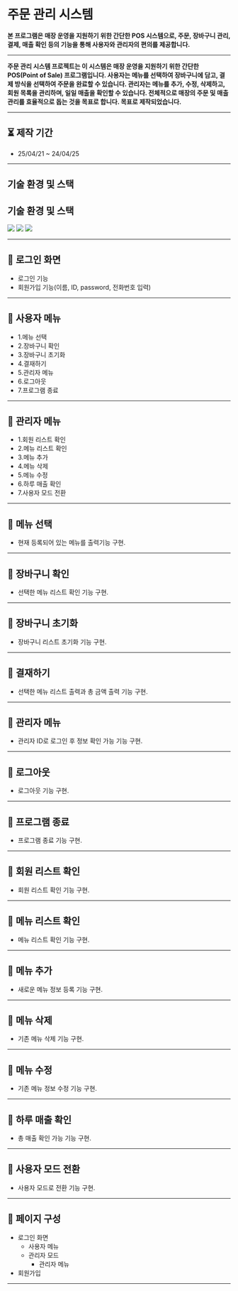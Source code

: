 # 주문 관리 시스템

**본 프로그램은 매장 운영을 지원하기 위한 간단한 POS 시스템으로, 주문, 장바구니 관리, 결제, 매출 확인 등의 기능을 통해 사용자와 관리자의 편의를 제공합니다.**

 ---
 
**주문 관리 시스템 프로젝트는 이 시스템은 매장 운영을 지원하기 위한 간단한 POS(Point of Sale) 프로그램입니다.
사용자는 메뉴를 선택하여 장바구니에 담고, 결제 방식을 선택하여 주문을 완료할 수 있습니다.
관리자는 메뉴를 추가, 수정, 삭제하고, 회원 목록을 관리하며, 일일 매출을 확인할 수 있습니다.
전체적으로 매장의 주문 및 매출 관리를 효율적으로 돕는 것을 목표로 합니다. 목표로 제작되었습니다.**

---
## ⏳ 제작 기간

- 25/04/21 ~ 24/04/25

 ---

## 기술 환경 및 스택

## 기술 환경 및 스택

<img src="https://img.shields.io/badge/Java-007396?style=for-the-badge&logo=java&logoColor=white"/> <img src="https://img.shields.io/badge/Eclipse-2C2255?style=for-the-badge&logo=eclipseide&logoColor=white"/> <img src="https://img.shields.io/badge/CMD-000000?style=for-the-badge&logo=windows&logoColor=white"/>

 ---

## 📑 로그인 화면

- 로그인 기능
- 회원가입 기능(이름, ID, password, 전화번호 입력)

---

## 📑 사용자 메뉴

- 1.메뉴 선택
- 2.장바구니 확인
- 3.장바구니 초기화
- 4.결재하기
- 5.관리자 메뉴
- 6.로그아웃
- 7.프로그램 종료

---

## 📑 관리자 메뉴

- 1.회원 리스트 확인
- 2.메뉴 리스트 확인
- 3.메뉴 추가
- 4.메뉴 삭제
- 5.메뉴 수정
- 6.하루 매출 확인
- 7.사용자 모드 전환
  
---

## 📑 메뉴 선택

- 현재 등록되어 있는 메뉴를 출력기능 구현.
  
---



## 📑 장바구니 확인
- 선택한 메뉴 리스트 확인 기능 구현.
  
---



## 📑 장바구니 초기화
- 장바구니 리스트 초기화 기능 구현.

---



## 📑 결재하기
- 선택한 메뉴 리스트 출력과 총 금액 출력 기능 구현.

---



## 📑 관리자 메뉴
- 관리자 ID로 로그인 후 정보 확인 가능 기능 구현.

---



## 📑 로그아웃
- 로그아웃 기능 구현.

---



## 📑 프로그램 종료
- 프로그램 종료 기능 구현.

---



## 📑 회원 리스트 확인

- 회원 리스트 확인 기능 구현.
  
---



## 📑 메뉴 리스트 확인

- 메뉴 리스트 확인 기능 구현.
  
---



## 📑 메뉴 추가

- 새로운 메뉴 정보 등록 기능 구현.
  
---



## 📑 메뉴 삭제

- 기존 메뉴 삭제 기능 구현.
  
---



## 📑 메뉴 수정

- 기존 메뉴 정보 수정 기능 구현.
  
---



## 📑 하루 매출 확인

- 총 매출 확인 가능 기능 구현.
  
---



## 📑 사용자 모드 전환

- 사용자 모드로 전환 기능 구현.
  
---



## 📑 페이지 구성

- 로그인 화면
  - 사용자 메뉴
  - 관리자 모드
    - 관리자 메뉴 
- 회원가입


---

